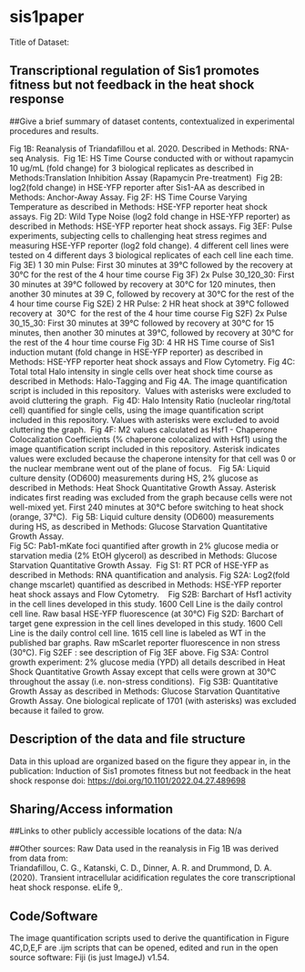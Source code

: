 # sis1paper

Title of Dataset:

Transcriptional regulation of Sis1 promotes fitness but not feedback in the heat shock response   						
---

##Give a brief summary of dataset contents, contextualized in experimental procedures and results.

Fig 1B: Reanalysis of Triandafillou et al. 2020. Described in Methods: RNA-seq Analysis. 
Fig 1E: HS Time Course conducted with or without rapamycin 10 ug/mL (fold change) for 3 biological replicates as described in Methods:Translation Inhibition Assay (Rapamycin Pre-treatment) 
Fig 2B: log2(fold change) in HSE-YFP reporter after Sis1-AA as described in Methods: Anchor-Away Assay.
Fig 2F: HS Time Course Varying Temperature as described in Methods: HSE-YFP reporter heat shock assays.
Fig 2D: Wild Type Noise (log2 fold change in HSE-YFP reporter) as described in Methods: HSE-YFP reporter heat shock assays.
Fig 3EF: Pulse experiments, subjecting cells to challenging heat stress regimes and measuring HSE-YFP reporter (log2 fold change). 4 different cell lines were tested on 4 different days
3 biological replicates of each cell line each time.
Fig 3E) 1 30 min Pulse: First 30 minutes at 39°C followed by the recovery at 30°C for the rest of the 4 hour time course
Fig 3F) 2x Pulse 30_120_30: First 30 minutes at 39°C followed by recovery at 30°C for 120 minutes, then another 30 minutes at 39 C, followed by recovery at 30°C for the rest of the 4 hour time course
Fig S2E) 2 HR Pulse: 2 HR heat shock at 39°C followed recovery at  30°C  for the rest of the 4 hour time course
Fig S2F) 2x Pulse 30_15_30: First 30 minutes at 39°C followed by recovery at 30°C for 15 minutes, then another 30 minutes at 39°C, followed by recovery at 30°C for the rest of the 4 hour time course
Fig 3D: 4 HR HS Time course of Sis1 induction mutant (fold change in HSE-YFP reporter) as described in Methods: HSE-YFP reporter heat shock assays and Flow Cytometry.
Fig 4C: Total total Halo intensity in single cells over heat shock time course as described in Methods: Halo-Tagging and Fig 4A. The image quantification script is included in this repository. 
Values with asterisks were excluded to avoid cluttering the graph. 
Fig 4D: Halo Intensity Ratio (nucleolar ring/total cell) quantified for single cells, using the image quantification script included in this repository. Values with asterisks were excluded to avoid cluttering the graph. 
Fig 4F: M2 values calculated as Hsf1 - Chaperone Colocalization Coefficients (% chaperone colocalized with Hsf1) using the image quantification script included in this repository. Asterisk indicates values were excluded because the chaperone intensity for that cell was 0 or the nuclear membrane went out of the plane of focus.  
Fig 5A: Liquid culture density (OD600) measurements during HS, 2% glucose as described in Methods: Heat Shock Quantitative Growth Assay. Asterisk indicates first reading was excluded from the graph because cells were not well-mixed yet. First 240 minutes at 30°C before switching to heat shock (orange, 37°C). 
Fig 5B: Liquid culture density (OD600) measurements during HS, as described in Methods: Glucose Starvation Quantitative Growth Assay.				
Fig 5C: Pab1-mKate foci quantified after growth in 2% glucose media or starvation media (2% EtOH glycerol) as described in Methods: Glucose Starvation Quantitative Growth Assay.  	Fig S1: RT PCR of HSE-YFP as described in Methods: RNA quantification and analysis.
Fig S2A: Log2(fold change mscarlet) quantified as described in Methods: HSE-YFP reporter heat shock assays and Flow Cytometry.  	 
Fig S2B: Barchart of  Hsf1 activity in the cell lines developed in this study. 1600 Cell Line is the daily control cell line. Raw basal HSE-YFP fluorescence (at 30°C)
Fig S2D: Barchart of target gene expression in the cell lines developed in this study. 1600 Cell Line is the daily control cell line. 1615 cell line is labeled as WT in the published bar graphs. Raw mScarlet reporter fluorescence in non stress (30°C). 
Fig S2EF : see description of Fig 3EF above.
Fig S3A: Control growth experiment: 2% glucose media (YPD) all details described in Heat Shock Quantitative Growth Assay except that cells were grown at 30°C throughout the assay (i.e. non-stress conditions). 
Fig S3B: Quantitative Growth Assay as described in Methods: Glucose Starvation Quantitative Growth Assay. One biological replicate of 1701 (with asterisks) was excluded because it failed to grow. 

## Description of the data and file structure

Data in this upload are organized based on the figure they appear in, in the publication: Induction of Sis1 promotes fitness but not feedback in the heat shock response
doi: https://doi.org/10.1101/2022.04.27.489698

## Sharing/Access information

##Links to other publicly accessible locations of the data:
N/a

##Other sources:
Raw Data used in the reanalysis in Fig 1B was derived from data from:								
Triandafillou, C. G., Katanski, C. D., Dinner, A. R. and Drummond, D. A. (2020). Transient intracellular acidification regulates the core transcriptional heat shock response. eLife 9,.   						
## Code/Software
The image quantification scripts used to derive the quantification in Figure 4C,D,E,F are .ijm scripts that can be opened, edited and run in the open source software: Fiji (is just ImageJ) v1.54. 
